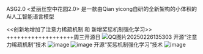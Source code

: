 ASG2.0  <爱丽丝空中花园2.0>  是一款由Qian yicong自研的全新架构的小体积的Ai人工智能语言模型

<<创新地增加了注意力稀疏机制 和 新增奖惩机制强化学习>>         +++++++++++++++++++周三开源日
![QQ图片20250226135303](https://github.com/user-attachments/assets/9e361d9b-bda4-421a-a567-2a16ca8ba33f)
开源“注意力稀疏机制”技术
![image](https://github.com/user-attachments/assets/13627a54-145d-4467-940e-734cd07c37dd)
![image](https://github.com/user-attachments/assets/776f638f-21af-455f-a721-492179e90332)
开源“奖惩机制强化学习”技术
![image](https://github.com/user-attachments/assets/93cb3459-7ecd-43fd-8820-60f32d0a0e71)


